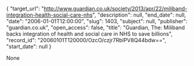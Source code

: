 {
  "target_url": "http://www.guardian.co.uk/society/2013/apr/22/miliband-integration-health-social-care-nhs", 
  "description": null, 
  "end_date": null, 
  "date": "2006-01-01T12:00:00", 
  "slug": 1403, 
  "subject": null, 
  "publisher": "guardian.co.uk", 
  "open_access": false, 
  "title": "Guardian, The: Miliband backs integration of health and social care in NHS to save billions", 
  "record_id": "20060101T120000/OzcO/czjr7RblPV8Q44bdw==", 
  "start_date": null
}

None